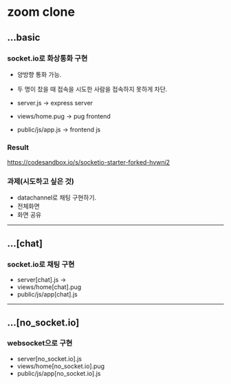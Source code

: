 # zoom clone

## ...basic

### socket.io로 화상통화 구현

- 양방향 통화 가능.
- 두 명이 찼을 때 접속을 시도한 사람을 접속하지 못하게 차단.

- server.js -> express server
- views/home.pug -> pug frontend
- public/js/app.js -> frontend js

### Result

https://codesandbox.io/s/socketio-starter-forked-hvwni2

### 과제(시도하고 싶은 것)

- datachannel로 채팅 구현하기.
- 전체화면
- 화면 공유

---

## ...[chat]

### socket.io로 채팅 구현

- server[chat].js ->
- views/home[chat].pug
- public/js/app[chat].js

---

## ...[no_socket.io]

### websocket으로 구현

- server[no_socket.io].js
- views/home[no_socket.io].pug
- public/js/app[no_socket.io].js
